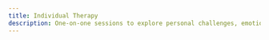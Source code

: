 ```yaml
---
title: Individual Therapy
description: One-on-one sessions to explore personal challenges, emotions, and mental health goals in a safe, supportive space.
---
```

